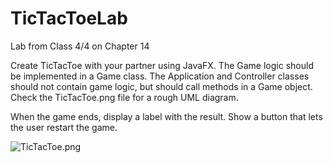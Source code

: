 # TicTacToeLab
Lab from Class 4/4 on Chapter 14

Create TicTacToe with your partner using JavaFX.  The Game logic should be implemented in a Game class.  The Application and Controller classes should not contain game logic, but should call methods in a Game object.  Check the TicTacToe.png file for a rough UML diagram.

When the game ends, display a label with the result. Show a button that lets the user restart the game.

![TicTacToe.png](TicTacToe.png)

